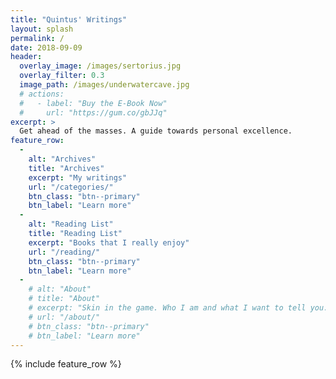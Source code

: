 ```yaml
---
title: "Quintus' Writings"
layout: splash
permalink: /
date: 2018-09-09
header:
  overlay_image: /images/sertorius.jpg
  overlay_filter: 0.3 
  image_path: /images/underwatercave.jpg
  # actions:
  #   - label: "Buy the E-Book Now"
  #     url: "https://gum.co/gbJJq"  
excerpt: >
  Get ahead of the masses. A guide towards personal excellence.
feature_row:
  - 
    alt: "Archives"
    title: "Archives"
    excerpt: "My writings"
    url: "/categories/"
    btn_class: "btn--primary"
    btn_label: "Learn more"
  - 
    alt: "Reading List"
    title: "Reading List"
    excerpt: "Books that I really enjoy"
    url: "/reading/"
    btn_class: "btn--primary"
    btn_label: "Learn more"
  - 
    # alt: "About"
    # title: "About"
    # excerpt: "Skin in the game. Who I am and what I want to tell you."
    # url: "/about/"
    # btn_class: "btn--primary"
    # btn_label: "Learn more"      
---
```


{% include feature_row %}